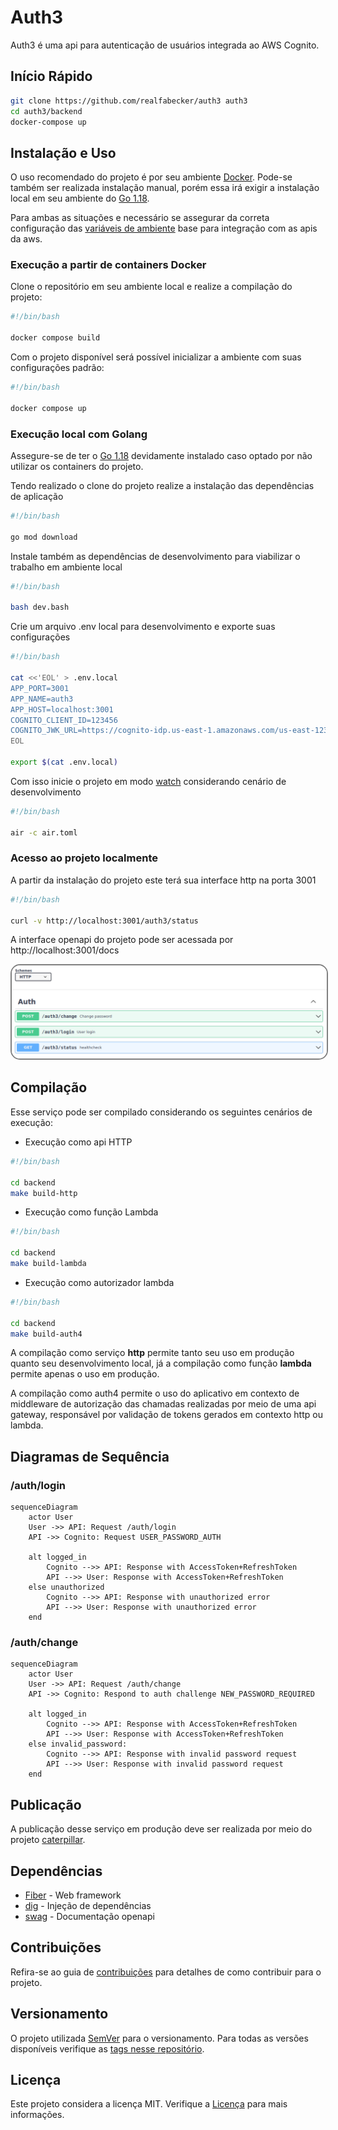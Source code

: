 # Auth3

Auth3 é uma api para autenticação de usuários integrada ao AWS Cognito.

## Início Rápido

```bash
git clone https://github.com/realfabecker/auth3 auth3
cd auth3/backend
docker-compose up 
```

## Instalação e Uso

O uso recomendado do projeto é por seu ambiente [Docker][docker-link]. Pode-se também ser realizada instalação manual,
porém essa irá exigir a instalação local em seu ambiente do [Go 1.18][golang-link].

Para ambas as situações e necessário se assegurar da correta configuração das [variáveis de ambiente][aws-env-link] base
para integração com as apis da aws.

### Execução a partir de containers Docker

Clone o repositório em seu ambiente local e realize a compilação do projeto:

```bash
#!/bin/bash

docker compose build
```

Com o projeto disponível será possível inicializar a ambiente com suas configurações padrão:

```bash
#!/bin/bash

docker compose up
```

### Execução local com Golang

Assegure-se de ter o [Go 1.18][golang-link] devidamente instalado caso optado por não utilizar os containers do projeto.

Tendo realizado o clone do projeto realize a instalação das dependências de aplicação

```bash
#!/bin/bash

go mod download
```

Instale também as dependências de desenvolvimento para viabilizar o trabalho em ambiente local

```bash
#!/bin/bash

bash dev.bash
```

Crie um arquivo .env local para desenvolvimento e exporte suas configurações

```bash
#!/bin/bash

cat <<'EOL' > .env.local
APP_PORT=3001
APP_NAME=auth3
APP_HOST=localhost:3001
COGNITO_CLIENT_ID=123456
COGNITO_JWK_URL=https://cognito-idp.us-east-1.amazonaws.com/us-east-123456/.well-known/jwks.json
EOL

export $(cat .env.local)
```

Com isso inicie o projeto em modo [watch][go-air-link] considerando cenário de desenvolvimento

```bash
#!/bin/bash

air -c air.toml
```

### Acesso ao projeto localmente

A partir da instalação do projeto este terá sua interface http na porta 3001

```bash
#!/bin/bash

curl -v http://localhost:3001/auth3/status
```

A interface openapi do projeto pode ser acessada por http://localhost:3001/docs

<img src="./backend/docs/images/openapi.png" alt="open api documentation" style="border: 2px solid  gray; border-radius:15px">

## Compilação

Esse serviço pode ser compilado considerando os seguintes cenários de execução:

* Execução como api HTTP

```bash
#!/bin/bash

cd backend
make build-http
```

* Execução como função Lambda

```bash
#!/bin/bash

cd backend
make build-lambda
```

* Execução como autorizador lambda

```bash
#!/bin/bash

cd backend
make build-auth4
```

A compilação como serviço **http** permite tanto seu uso em produção quanto seu desenvolvimento local, já a compilação
como função **lambda** permite apenas o uso em produção.

A compilação como auth4 permite o uso do aplicativo em contexto de middleware de autorização das chamadas realizadas por
meio de uma api gateway, responsável por validação de tokens gerados em contexto http ou lambda.

## Diagramas de Sequência

### /auth/login

```mermaid
sequenceDiagram
    actor User
    User ->> API: Request /auth/login
    API ->> Cognito: Request USER_PASSWORD_AUTH

    alt logged_in
        Cognito -->> API: Response with AccessToken+RefreshToken
        API -->> User: Response with AccessToken+RefreshToken
    else unauthorized
        Cognito -->> API: Response with unauthorized error
        API -->> User: Response with unauthorized error
    end
```

### /auth/change

```mermaid
sequenceDiagram
    actor User
    User ->> API: Request /auth/change
    API ->> Cognito: Respond to auth challenge NEW_PASSWORD_REQUIRED

    alt logged_in
        Cognito -->> API: Response with AccessToken+RefreshToken
        API -->> User: Response with AccessToken+RefreshToken
    else invalid_password:
        Cognito -->> API: Response with invalid password request
        API -->> User: Response with invalid password request
    end
```

## Publicação

A publicação desse serviço em produção deve ser realizada por meio do projeto [caterpillar][caterpillar-link].

## Dependências

* [Fiber](https://docs.gofiber.io/) - Web framework
* [dig](https://github.com/uber-go/dig) - Injeção de dependências
* [swag](https://github.com/swaggo/swag) - Documentação openapi

## Contribuições

Refira-se ao guia de [contribuições](./docs/CONTRIBUTING.md) para detalhes de como contribuir para o projeto.

## Versionamento

O projeto utilizada [SemVer](https://semver.org/) para o versionamento. Para todas as versões disponíveis verifique as
[tags nesse repositório](https://github.com/realfabecker/auth3/tags).

## Licença

Este projeto considera a licença MIT. Verifique a [Licença](LICENSE.md) para mais informações.


[docker-link]: https://docs.docker.com/engine/install/

[golang-link]: https://go.dev/doc/install

[go-air-link]: https://github.com/cosmtrek/air

[aws-env-link]: https://docs.aws.amazon.com/cli/latest/userguide/cli-configure-envvars.html

[aws-cognito-link]: https://aws.amazon.com/pt/cognito/

[auth3-link]: https://github.com/realfabecker/auth3

[caterpillar-link]: https://github.com/realfabecker/caterpillar